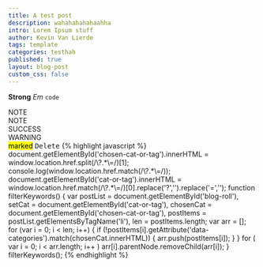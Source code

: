 ```yaml
---
title: A test post
description: wahahahahahaahha
intro: Lorem Ipsum stuff
author: Kevin Van Lierde
tags: template
categories: testhah
published: true
layout: blog-post
custom_css: false
---
```


**Strong**
*Em*
`code`
<div class="uk-badge">NOTE</div>
<div class="uk-badge uk-badge-danger">NOTE</div>
<div class="uk-badge uk-badge-success">SUCCESS</div>
<div class="uk-badge uk-badge-warning">WARNING</div>
<mark>marked</mark>
<kbd>Delete</kbd>
{% highlight javascript %}
document.getElementById('chosen-cat-or-tag').innerHTML = window.location.href.split(/\?.*\=/)[1];
	console.log(window.location.href.match(/\?.*\=/));
	document.getElementById('cat-or-tag').innerHTML = window.location.href.match(/\?.*\=/)[0].replace('?','').replace('=','');
	function filterKeywords() {
		var postList = document.getElementById('blog-roll'),
				setCat = document.getElementById('cat-or-tag'),
				chosenCat = document.getElementById('chosen-cat-or-tag'),
				postItems = postList.getElementsByTagName('li'),
				len = postItems.length;
		var arr = [];
		for (var i = 0; i < len; i++) {
			if (!postItems[i].getAttribute('data-categories').match(chosenCat.innerHTML)) {
				arr.push(postItems[i]);
			}
		}
		for ( var i = 0; i < arr.length; i++ ) arr[i].parentNode.removeChild(arr[i]);
	}
	filterKeywords();
{% endhighlight %}
